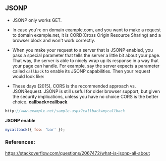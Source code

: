 ## JSONP

- JSONP only works GET.

- In case you're on domain example.com, and you want to make a request to domain example.net, it is CORD(Cross Origin Resource Sharing) and a browser block and won't work correctly.

- When you make your request to a server that is JSONP enabled, 
you pass a special parameter that tells the server a little bit about your page. That way, the server is able to nicely wrap up its response in a way that your page can handle.
For example, say the server expects a parameter called `callback` to enable its JSONP capabilities. Then your request would look like:


- These days (2015), CORS is the recommended approach vs. JSONRequest. JSONP is still useful for older browser support, but given the security implications, unless you have no choice CORS is the better choice.
**callback=callback**
```js
http://www.example.net/sample.aspx?callback=mycallback
```



**JSONP enable**
```js
mycallback({ foo: 'bar' });
```
### References:

https://stackoverflow.com/questions/2067472/what-is-jsonp-all-about
